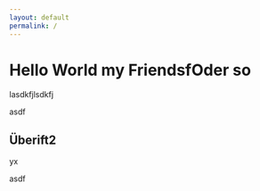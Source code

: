 ```yaml
---
layout: default
permalink: /
---
```


<!--
/ @mt-5 @ps-5 
-->
# Hello World my Friendsf<b>Oder so</b>

lasdkfjlsdkfj

<!--
/ 
! screen-mobile 
-->

asdf

<!--
/ @container > @row
> @col-6
> @col-6
-->

## Überift2
yx

asdf
